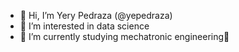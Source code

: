 - 👋 Hi, I’m Yery Pedraza (@yepedraza)
- 👀 I’m interested in data science
- 🌱 I’m currently studying mechatronic engineering🤖 
